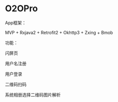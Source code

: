 # O2OPro

App框架：

MVP + Rxjava2 + Retrofit2 + Okhttp3 + Zxing + Bmob


功能：

闪屏页

用户名注册

用户登录

二维码扫码

系统相册选择二维码图片解析
